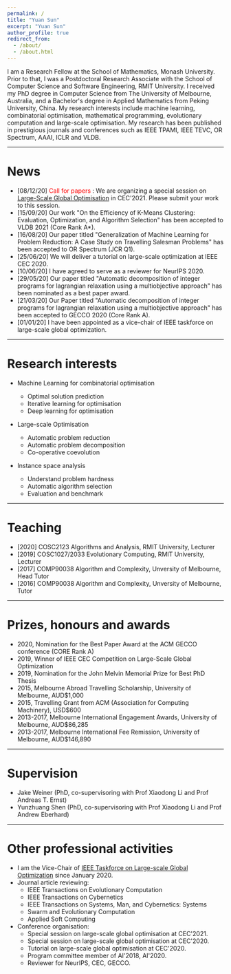 ```yaml
---
permalink: /
title: "Yuan Sun"
excerpt: "Yuan Sun"
author_profile: true
redirect_from: 
  - /about/
  - /about.html
---
```


I am a Research Fellow at the School of Mathematics, Monash University. Prior to that, I was a Postdoctoral Research Associate with the School of Computer Science and Software Engineering, RMIT University. I received my PhD degree in Computer Science from The University of Melbourne, Australia, and a Bachelor's degree in Applied Mathematics from Peking University, China. My research interests include machine learning, combinatorial optimisation, mathematical programming, evolutionary computation and large-scale optimisation. My research has been published in prestigious journals and conferences such as IEEE TPAMI, IEEE TEVC, OR Spectrum, AAAI, ICLR and VLDB. <br/>
<!-- This is my [CV](https://yuansuny.github.io/files/YUANSUN_CV.pdf). -->
<!-- __For COSC1027/2033 students, a number of research projects is available [here](https://yuansuny.github.io/projects).__ -->
<!-- for <span style="font-family:Papyrus; font-size:4em;">testing</span> -->

- - -  





News
======
* [08/12/20] <span style="color:red"> Call for papers </span>: We are organizing a special session on [Large-Scale Global Optimisation]( http://www.tflsgo.org/special_sessions/cec2021.html) in CEC'2021. Please submit your work to this session. 
* [15/09/20] Our work "On the Efficiency of K-Means Clustering: Evaluation, Optimization, and Algorithm Selection" has been accepted to VLDB 2021 (Core Rank A*).
* [16/08/20] Our paper titled "Generalization of Machine Learning for Problem Reduction: A Case Study on Travelling Salesman Problems" has been accepted to OR Spectrum (JCR Q1).
* [25/06/20] We will deliver a tutorial on large-scale optimization at IEEE CEC 2020.
* [10/06/20] I have agreed to serve as a reviewer for NeurIPS 2020. 
* [29/05/20] Our paper titled "Automatic decomposition of integer programs for lagrangian relaxation using a multiobjective approach" has been nominated as a best paper award. <br/>
* [21/03/20] Our Paper titled "Automatic decomposition of integer programs for lagrangian relaxation using a multiobjective approach" has been accepted to GECCO 2020 (Core Rank A). 
* [01/01/20] I have been appointed as a vice-chair of IEEE taskforce on large-scale global optimization.

<!---
* Our paper *Using Statistical Measures and Machine Learning for Graph Reduction to Solve Maximum Weight Clique Problems* has been accepted by IEEE Transactions on Pattern Analysis and Machine Intelligence (__impact factor: 17.7__).
* Our paper *Revisiting Probability Distribution Assumptions for Information Theoretic Feature Selection* has been accepted for presenting at AAAI 2020 (acceptance rate 20.6%).
* Our paper *An Improved Merge Search Algorithm for the Constrained Pit Problem in Open-pit Mining* has been accepted as a full paper for presenting at GECCO 2019. 
* Our paper *Decomposition for Large-scale Optimization Problems with Overlapping Components* has been accepted for presenting at IEEE CEC 2019. This paper won the 2019 Competition on Large-Scale Global Optimization.
-->

- - -  



Research interests 
======
* Machine Learning for combinatorial optimisation 
  - Optimal solution prediction
  - Iterative learning for optimisation  
  - Deep learning for optimisation

* Large-scale Optimisation
  - Automatic problem reduction
  - Automatic problem decomposition
  - Co-operative coevolution
	
* Instance space analysis
  - Understand problem hardness
  - Automatic algorithm selection
  - Evaluation and benchmark 

- - - 



Teaching 
======
* [2020] COSC2123 Algorithms and Analysis, RMIT University, Lecturer 
* [2019] COSC1027/2033 Evolutionary Computing, RMIT University, Lecturer 
* [2017] COMP90038 Algorithm and Complexity, Unversity of Melbourne, Head Tutor 
* [2016] COMP90038 Algorithm and Complexity, Unversity of Melbourne, Tutor 

- - -  



Prizes, honours and awards
======
* 2020, Nomination for the Best Paper Award at the ACM GECCO conference (CORE Rank A)
* 2019, Winner of IEEE CEC Competition on Large-Scale Global Optimization
* 2019, Nomination for the John Melvin Memorial Prize for Best PhD Thesis
* 2015, Melbourne Abroad Travelling Scholarship, University of Melbourne, AUD$1,000
* 2015, Travelling Grant from ACM (Association for Computing Machinery), USD$600
* 2013-2017, Melbourne International Engagement Awards, University of Melbourne, AUD$86,285
* 2013-2017, Melbourne International Fee Remission, University of Melbourne, AUD$146,890

- - -  



Supervision
======
* Jake Weiner (PhD, co-supervisoring with Prof Xiaodong Li and Prof Andreas T. Ernst)
* Yunzhuang Shen (PhD, co-supervisoring with Prof Xiaodong Li and Prof Andrew Eberhard)

- - -  



Other professional activities
======
* I am the Vice-Chair of [IEEE Taskforce on Large-scale Global Optimization](https://www.tflsgo.org) since January 2020.
* Journal article reviewing: 
  - IEEE Transactions on Evolutionary Computation  
  - IEEE Transactions on Cybernetics
  - IEEE Transactions on Systems, Man, and Cybernetics: Systems 
  - Swarm and Evolutionary Computation
  - Applied Soft Computing
* Conference organisation: 
  - Special session on large-scale global optimisation at CEC'2021.
  - Special session on large-scale global optimisation at CEC'2020.
  - Tutorial on large-scale global optimisation at CEC'2020.
  - Program committee member of AI'2018, AI'2020. 
  - Reviewer for NeurIPS, CEC, GECCO.  


